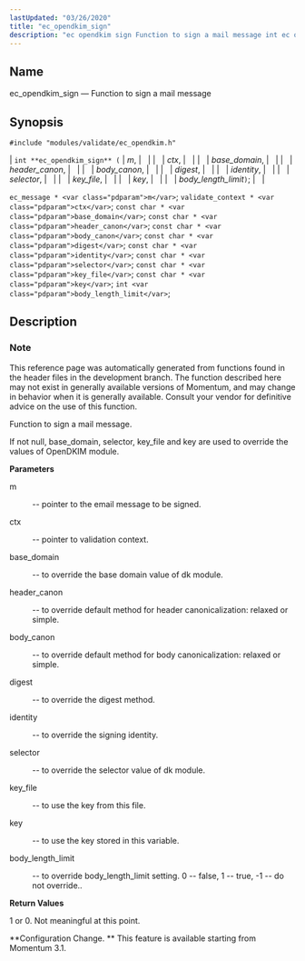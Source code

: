 ```yaml
---
lastUpdated: "03/26/2020"
title: "ec_opendkim_sign"
description: "ec opendkim sign Function to sign a mail message int ec opendkim sign m ctx base domain header canon body canon digest identity selector key file key body length limit ec message m validate context ctx const char base domain const char header canon const char body canon const char..."
---
```


<a name="apis.ec_opendkim_sign"></a> 
## Name

ec_opendkim_sign — Function to sign a mail message

## Synopsis

`#include "modules/validate/ec_opendkim.h"`

| `int **ec_opendkim_sign** (` | <var class="pdparam">m</var>, |   |
|   | <var class="pdparam">ctx</var>, |   |
|   | <var class="pdparam">base_domain</var>, |   |
|   | <var class="pdparam">header_canon</var>, |   |
|   | <var class="pdparam">body_canon</var>, |   |
|   | <var class="pdparam">digest</var>, |   |
|   | <var class="pdparam">identity</var>, |   |
|   | <var class="pdparam">selector</var>, |   |
|   | <var class="pdparam">key_file</var>, |   |
|   | <var class="pdparam">key</var>, |   |
|   | <var class="pdparam">body_length_limit</var>`)`; |   |

`ec_message * <var class="pdparam">m</var>`;
`validate_context * <var class="pdparam">ctx</var>`;
`const char * <var class="pdparam">base_domain</var>`;
`const char * <var class="pdparam">header_canon</var>`;
`const char * <var class="pdparam">body_canon</var>`;
`const char * <var class="pdparam">digest</var>`;
`const char * <var class="pdparam">identity</var>`;
`const char * <var class="pdparam">selector</var>`;
`const char * <var class="pdparam">key_file</var>`;
`const char * <var class="pdparam">key</var>`;
`int <var class="pdparam">body_length_limit</var>`;<a name="idp50393520"></a> 
## Description

### Note

This reference page was automatically generated from functions found in the header files in the development branch. The function described here may not exist in generally available versions of Momentum, and may change in behavior when it is generally available. Consult your vendor for definitive advice on the use of this function.

Function to sign a mail message.

If not null, base_domain, selector, key_file and key are used to override the values of OpenDKIM module.

**<a name="idp50396944"></a> Parameters**

<dl class="variablelist">

<dt>m</dt>

<dd>

-- pointer to the email message to be signed.

</dd>

<dt>ctx</dt>

<dd>

-- pointer to validation context.

</dd>

<dt>base_domain</dt>

<dd>

-- to override the base domain value of dk module.

</dd>

<dt>header_canon</dt>

<dd>

-- to override default method for header canonicalization: relaxed or simple.

</dd>

<dt>body_canon</dt>

<dd>

-- to override default method for body canonicalization: relaxed or simple.

</dd>

<dt>digest</dt>

<dd>

-- to override the digest method.

</dd>

<dt>identity</dt>

<dd>

-- to override the signing identity.

</dd>

<dt>selector</dt>

<dd>

-- to override the selector value of dk module.

</dd>

<dt>key_file</dt>

<dd>

-- to use the key from this file.

</dd>

<dt>key</dt>

<dd>

-- to use the key stored in this variable.

</dd>

<dt>body_length_limit</dt>

<dd>

-- to override body_length_limit setting. 0 -- false, 1 -- true, -1 -- do not override..

</dd>

</dl>

**<a name="idp50418384"></a> Return Values**

1 or 0\. Not meaningful at this point.

**Configuration Change. ** This feature is available starting from Momentum 3.1.